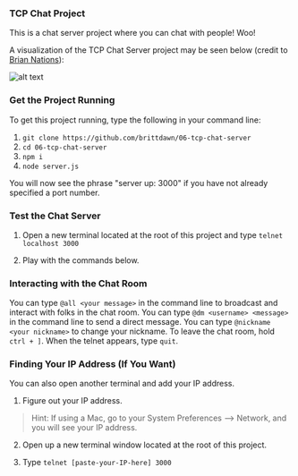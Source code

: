 ### TCP Chat Project

This is a chat server project where you can chat with people! Woo!

A visualization of the TCP Chat Server project may be seen below (credit to [Brian Nations](https://github.com/bnates)):

![alt text](https://raw.githubusercontent.com/codefellows/seattle-javascript-401d12/master/06-tcp_servers/demo/visualization/tcp.png)

### Get the Project Running

To get this project running, type the following in your command line:

1. `git clone https://github.com/brittdawn/06-tcp-chat-server`
2. `cd 06-tcp-chat-server`
3. `npm i`
4. `node server.js`

You will now see the phrase "server up: 3000" if you have not already specified a port number.

### Test the Chat Server

1. Open a new terminal located at the root of this project and type `telnet localhost 3000`

2. Play with the commands below.

### Interacting with the Chat Room

You can type `@all <your message>` in the command line to broadcast and interact with folks in the chat room.
You can type `@dm <username> <message>` in the command line to send a direct message.
You can type `@nickname <your nickname>` to change your nickname.
To leave the chat room, hold `ctrl + ]`. When the telnet appears, type `quit`.

### Finding Your IP Address (If You Want)

You can also open another terminal and add your IP address.

1. Figure out your IP address.

> Hint: If using a Mac, go to your System Preferences --> Network, and you will see your IP address.

2. Open up a new terminal window located at the root of this project.

3. Type `telnet [paste-your-IP-here] 3000`
